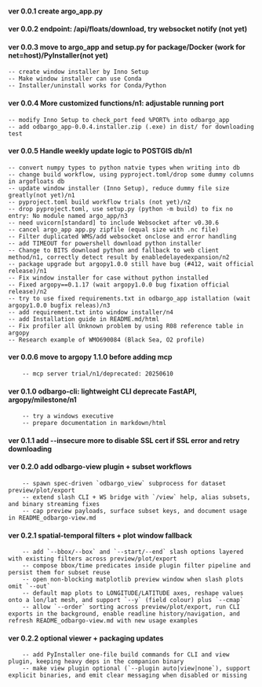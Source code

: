 #### ver 0.0.1 create argo_app.py
#### ver 0.0.2 endpoint: /api/floats/download, try websocket notify (not yet)
#### ver 0.0.3 move to argo_app and setup.py for package/Docker (work for net=host)/PyInstaller(not yet)
    -- create window installer by Inno Setup
	-- Make window installer can use Conda
	-- Installer/uninstall works for Conda/Python

#### ver 0.0.4 More customized functions/n1: adjustable running port
    -- modify Inno Setup to check_port feed %PORT% into odbargo_app
    -- add odbargo_app-0.0.4.installer.zip (.exe) in dist/ for downloading test

#### ver 0.0.5 Handle weekly update logic to POSTGIS db/n1
    -- convert numpy types to python natvie types when writing into db
    -- change build workflow, using pyproject.toml/drop some dummy columns in argofloats db
    -- update window installer (Inno Setup), reduce dummy file size greatly(not yet)/n1
    -- pyproject.toml build workflow trials (not yet)/n2
    -- drop pyproject.toml, use setup.py (python -m build) to fix no entry: No module named argo_app/n3
    -- need uvicorn[standard] to include Websocket after v0.30.6
    -- cancel argo_app app.py zipfile (equal size with .nc file)
    -- Filter duplicated WMS/add websocket onclose and error handling
    -- add TIMEOUT for powershell download python installer
    -- Change to BITS download python and fallback to web client method/n1, correctly detect result by enabledelayedexpansion/n2
    -- package upgrade but argopy1.0.0 still have bug (#412, wait official release)/n1
    -- Fix window installer for case without python installed
    -- Fixed argopy==0.1.17 (wait argopy1.0.0 bug fixation official release)/n2 
    -- try to use fixed requirements.txt in odbargo_app istallation (wait argopy1.0.0 bugfix releas)/n3
	-- add requirement.txt into window installer/n4
	-- add Installation guide in README.md/html
	-- Fix profiler all Unknown problem by using R08 reference table in argopy
	-- Research example of WMO690084 (Black Sea, O2 profile)

#### ver 0.0.6 move to argopy 1.1.0 before adding mcp
        -- mcp server trial/n1/deprecated: 20250610

#### ver 0.1.0 odbargo-cli: lightweight CLI deprecate FastAPI, argopy/milestone/n1
        -- try a windows executive
		-- prepare documentation in markdown/html

#### ver 0.1.1 add --insecure more to disable SSL cert if SSL error and retry downloading
#### ver 0.2.0 add odbargo-view plugin + subset workflows
        -- spawn spec-driven `odbargo_view` subprocess for dataset preview/plot/export
        -- extend slash CLI + WS bridge with `/view` help, alias subsets, and binary streaming fixes
        -- cap preview payloads, surface subset keys, and document usage in README_odbargo-view.md
#### ver 0.2.1 spatial-temporal filters + plot window fallback
        -- add `--bbox/--box` and `--start/--end` slash options layered with existing filters across preview/plot/export
        -- compose bbox/time predicates inside plugin filter pipeline and persist them for subset reuse
        -- open non-blocking matplotlib preview window when slash plots omit `--out`
        -- default map plots to LONGITUDE/LATITUDE axes, reshape values onto a lon/lat mesh, and support `--y` (field colour) plus `--cmap`
        -- allow `--order` sorting across preview/plot/export, run CLI exports in the background, enable readline history/navigation, and refresh README_odbargo-view.md with new usage examples
#### ver 0.2.2 optional viewer + packaging updates
        -- add PyInstaller one-file build commands for CLI and view plugin, keeping heavy deps in the companion binary
        -- make view plugin optional (`--plugin auto|view|none`), support explicit binaries, and emit clear messaging when disabled or missing
